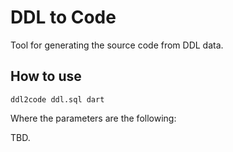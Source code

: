 # DDL to Code

Tool for generating the source code from DDL data.

## How to use

`ddl2code ddl.sql dart`

Where the parameters are the following:

TBD.

